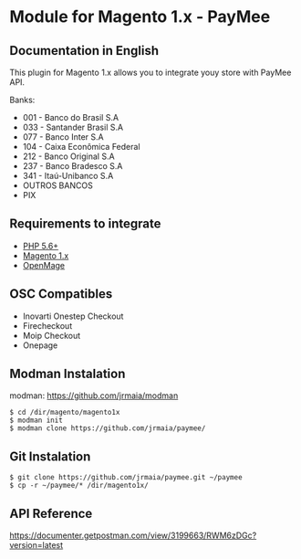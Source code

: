 # Module for Magento 1.x - PayMee

## Documentation in English

This plugin for Magento 1.x allows you to integrate youy store with PayMee API.

Banks:

- 001 - Banco do Brasil S.A
- 033 - Santander Brasil S.A
- 077 - Banco Inter S.A
- 104 - Caixa Econômica Federal
- 212 - Banco Original S.A
- 237 - Banco Bradesco S.A
- 341 - Itaú-Unibanco S.A
- OUTROS BANCOS
- PIX

## Requirements to integrate
- [PHP 5.6+](https://www.php.net)
- [Magento 1.x](https://magento.com/tech-resources/download)
- [OpenMage](https://www.openmage.org/)

## OSC Compatibles
- Inovarti Onestep Checkout
- Firecheckout
- Moip Checkout
- Onepage

## Modman Instalation
modman: https://github.com/jrmaia/modman

    $ cd /dir/magento/magento1x
    $ modman init
    $ modman clone https://github.com/jrmaia/paymee/

## Git Instalation
    $ git clone https://github.com/jrmaia/paymee.git ~/paymee
    $ cp -r ~/paymee/* /dir/magento1x/

## API Reference
https://documenter.getpostman.com/view/3199663/RWM6zDGc?version=latest